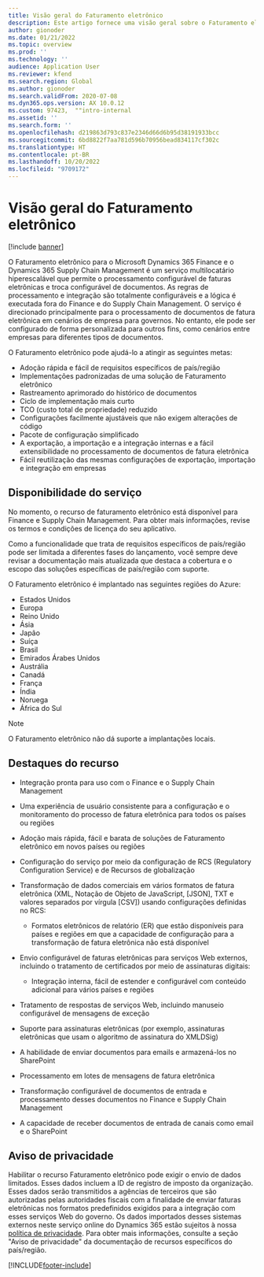 ```yaml
---
title: Visão geral do Faturamento eletrônico
description: Este artigo fornece uma visão geral sobre o Faturamento eletrônico no Microsoft Dynamics 365 Finance e no Dynamics 365 Supply Chain Management.
author: gionoder
ms.date: 01/21/2022
ms.topic: overview
ms.prod: ''
ms.technology: ''
audience: Application User
ms.reviewer: kfend
ms.search.region: Global
ms.author: gionoder
ms.search.validFrom: 2020-07-08
ms.dyn365.ops.version: AX 10.0.12
ms.custom: 97423,  ""intro-internal
ms.assetid: ''
ms.search.form: ''
ms.openlocfilehash: d219863d793c837e2346d66d6b95d38191933bcc
ms.sourcegitcommit: 6bd8822f7aa781d596b70956bead834117cf302c
ms.translationtype: HT
ms.contentlocale: pt-BR
ms.lasthandoff: 10/20/2022
ms.locfileid: "9709172"
---
```

# <a name="electronic-invoicing-overview"></a>Visão geral do Faturamento eletrônico

[!include [banner](../includes/banner.md)]

O Faturamento eletrônico para o Microsoft Dynamics 365 Finance e o Dynamics 365 Supply Chain Management é um serviço multilocatário hiperescalável que permite o processamento configurável de faturas eletrônicas e troca configurável de documentos. As regras de processamento e integração são totalmente configuráveis e a lógica é executada fora do Finance e do Supply Chain Management. O serviço é direcionado principalmente para o processamento de documentos de fatura eletrônica em cenários de empresa para governos. No entanto, ele pode ser configurado de forma personalizada para outros fins, como cenários entre empresas para diferentes tipos de documentos.

O Faturamento eletrônico pode ajudá-lo a atingir as seguintes metas:

- Adoção rápida e fácil de requisitos específicos de país/região
- Implementações padronizadas de uma solução de Faturamento eletrônico
- Rastreamento aprimorado do histórico de documentos
- Ciclo de implementação mais curto
- TCO (custo total de propriedade) reduzido
- Configurações facilmente ajustáveis que não exigem alterações de código
- Pacote de configuração simplificado
- A exportação, a importação e a integração internas e a fácil extensibilidade no processamento de documentos de fatura eletrônica
- Fácil reutilização das mesmas configurações de exportação, importação e integração em empresas

## <a name="service-availability"></a>Disponibilidade do serviço

No momento, o recurso de faturamento eletrônico está disponível para Finance e Supply Chain Management. Para obter mais informações, revise os termos e condições de licença do seu aplicativo.

Como a funcionalidade que trata de requisitos específicos de país/região pode ser limitada a diferentes fases do lançamento, você sempre deve revisar a documentação mais atualizada que destaca a cobertura e o escopo das soluções específicas de país/região com suporte.

O Faturamento eletrônico é implantado nas seguintes regiões do Azure:

- Estados Unidos
- Europa
- Reino Unido
- Ásia
- Japão
- Suíça
- Brasil
- Emirados Árabes Unidos
- Austrália
- Canadá
- França
- Índia
- Noruega
- África do Sul

> [!NOTE]
> O Faturamento eletrônico não dá suporte a implantações locais.

## <a name="feature-highlights"></a>Destaques do recurso

- Integração pronta para uso com o Finance e o Supply Chain Management
- Uma experiência de usuário consistente para a configuração e o monitoramento do processo de fatura eletrônica para todos os países ou regiões
- Adoção mais rápida, fácil e barata de soluções de Faturamento eletrônico em novos países ou regiões
- Configuração do serviço por meio da configuração de RCS (Regulatory Configuration Service) e de Recursos de globalização
- Transformação de dados comerciais em vários formatos de fatura eletrônica (XML, Notação de Objeto de JavaScript, \[JSON\], TXT e valores separados por vírgula \[CSV\]) usando configurações definidas no RCS:

    - Formatos eletrônicos de relatório (ER) que estão disponíveis para países e regiões em que a capacidade de configuração para a transformação de fatura eletrônica não está disponível

- Envio configurável de faturas eletrônicas para serviços Web externos, incluindo o tratamento de certificados por meio de assinaturas digitais:

    - Integração interna, fácil de estender e configurável com conteúdo adicional para vários países e regiões

- Tratamento de respostas de serviços Web, incluindo manuseio configurável de mensagens de exceção
- Suporte para assinaturas eletrônicas (por exemplo, assinaturas eletrônicas que usam o algoritmo de assinatura do XMLDSig)
- A habilidade de enviar documentos para emails e armazená-los no SharePoint
- Processamento em lotes de mensagens de fatura eletrônica
- Transformação configurável de documentos de entrada e processamento desses documentos no Finance e Supply Chain Management
- A capacidade de receber documentos de entrada de canais como email e o SharePoint

## <a name="privacy-notice"></a>Aviso de privacidade

Habilitar o recurso Faturamento eletrônico pode exigir o envio de dados limitados. Esses dados incluem a ID de registro de imposto da organização. Esses dados serão transmitidos a agências de terceiros que são autorizadas pelas autoridades fiscais com a finalidade de enviar faturas eletrônicas nos formatos predefinidos exigidos para a integração com esses serviços Web do governo. Os dados importados desses sistemas externos neste serviço online do Dynamics 365 estão sujeitos à nossa [política de privacidade](https://go.microsoft.com/fwlink/?LinkId=512132). Para obter mais informações, consulte a seção "Aviso de privacidade" da documentação de recursos específicos do país/região.

[!INCLUDE[footer-include](../../includes/footer-banner.md)]
